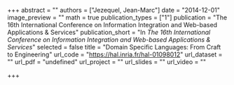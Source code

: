+++
abstract = ""
authors = ["Jezequel, Jean-Marc"]
date = "2014-12-01"
image_preview = ""
math = true
publication_types = ["1"]
publication = "The 16th International Conference on Information Integration and Web-based Applications & Services"
publication_short = "In *The 16th International Conference on Information Integration and Web-based Applications & Services*"
selected = false
title = "Domain Specific Languages: From Craft to Engineering"
url_code = "https://hal.inria.fr/hal-01098012"
url_dataset = ""
url_pdf = "undefined"
url_project = ""
url_slides = ""
url_video = ""

+++
